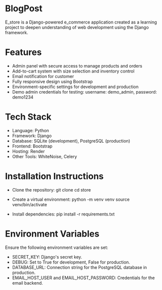 # BlogPost
E_store is a Django-powered e_commerce application created as a learning project to deepen understanding of web development using the Django framework.

# Features
-   Admin panel with secure access to manage products and orders
-   Add-to-cart system with size selection and inventory control
-   Email notification for customer
-	Fully responsive design using Bootstrap
-	Environment-specific settings for development and production
-   Demo admin credentials for testing: username: demo_admin, password: demo1234

# Tech Stack
-	Language: Python
-	Framework: Django
-	Database: SQLite (development), PostgreSQL (production)
-	Frontend: Bootstrap
-	Hosting: Render
-	Other Tools: WhiteNoise, Celery

# Installation Instructions
- Clone the repository:
git clone <repository-url>
cd store

- Create a virtual environment:
python -m venv venv
source venv/bin/activate  

- Install dependencies:
pip install -r requirements.txt

# Environment Variables
Ensure the following environment variables are set:
-	SECRET_KEY: Django's secret key.
-	DEBUG: Set to True for development, False for production.
-	DATABASE_URL: Connection string for the PostgreSQL database in production.
-	EMAIL_HOST_USER and EMAIL_HOST_PASSWORD: Credentials for the email backend.

